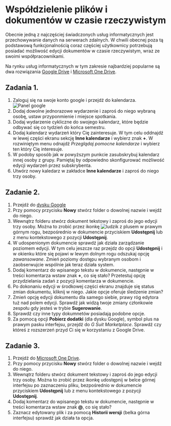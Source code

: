 # Współdzielenie plików i dokumentów w czasie rzeczywistym

Obecnie jedną z najczęściej świadczonych usług informatycznych jest przechowywanie danych na serwerach zdalnych. W chwili obecnej poza tą podstawową funkcjonalnością coraz częściej użytkownicy potrzebują posiadać możliwość edycji dokumentów w czasie rzeczywistym, wraz ze swoimi współpracownikami.

Na rynku usług informatycznych w tym zakresie najbardziej popularne są dwa rozwiązania [Google Drive](https://drive.google.com/) i [Microsoft One Drive](https://onedrive.live.com/).


## Zadania 1.
1. Zaloguj się na swoje konto google i przejdź do kalendarza. 
![Panel google](/img/google_panel.png)
2. Dodaj dowolne jednorazowe wydarzenie i zaproś do niego wybraną osobę, ustaw przyponmienie i miejsce spotkania.
3. Dodaj wydarzenie cykliczne do swojego kalendarz, które będzie odbywać się co tydzień do końca semestru.
4. Dodaj kalendarz wydarzeń który Cię zainteresuje. W tym celu oddnajdź w lewej części ekranu sekcję **Inne kalendarze** i wybierz znak **+**. W rozwiniętym menu odnajdź *Przeglądaj pomocne kalendarze* i wybierz ten który Cię interesuje.
5. W podoby sposób jak w powyższym punkcie zasubskrybuj kalendarz innej osoby z grupy. Pamiętaj by odpowiedno skonfigurować możliwość edycji wydarzeń przez subskrybenta.
6. Utwórz nowy kaledarz w zakładce **Inne kalendarze** i zaproś do niego trzy osoby.

## Zadanie 2.
1. Przejdź do [dysku Google](https://drive.google.com/) 
2. Przy pomocy przycisku **Nowy** stwórz folder o dowolnej nazwie i wejdź do niego.
3. Wewnątrz folderu stwórz dokument tekstowy i zaproś do jego edycji trzy osoby. Można to zrobić przez ikonkę ![ludzik z plusem](/img/add.png) w prawym górnym rogu, bezpośrednio w dokumencie przyciskiem **Udostępnij** lub z menu kontekstowego z pozycji **Udostępnij**.
4. W udospenionym dokumencie sprawdź jak działa zarządzanie poziomem edycji. W tym celu jeszcze raz przejdz do opcji **Udostępnij** i w okienku które się pojawi w lewym dolnym rogu odszukaj opcję *zawansowane*. Zmień poziomy dostępu wybranym osobom i zaobserwujcie wspólnie jak teraz działa system.
5. Dodaj komentarz do wpisanego tekstu w dokumencie, następnie w treści komentarza wstaw znak **+**, co się stało? Przetestuj opcję przydzielania zadań z pozycji komentarza w dokumencie.
6. Po dokonaniu edycji w środkowej części ekranu znajduje się status zmian dokumentu, kliknij w niego. Jakie opcje oferuje śledzenie zmian?
7. Zmień opcję edycji dokumentu dla samego siebie, prawy róg edytora tuż nad polem edycji. Sprawdź jak widzą twoje zmiany członkowie zespołu gdy jesteś w trybie **Sugerowanie**.
8. Sprawdź czy inne typy dokumnetów posiadają podobne opcje.
9. Za pomocą opcji **Pobierz dodatki** (dla dysku Google), symbol plus na prawym pasku interfejsu, przejdź do *G Suit Marketplace*. Sprawdź czy któreś z rozszerzeń przyd Ci się w korzystaniu z Google Drive.   

## Zadanie 3.
1. Przejdź do [Microsoft One Drive](https://onedrive.live.com/).
2. Przy pomocy przycisku **Nowy** stwórz folder o dowolnej nazwie i wejdź do niego.
3. Wewnątrz folderu stwórz dokument tekstowy i zaproś do jego edycji trzy osoby. Można to zrobić przez ikonkę udostępnij w belce górnej interfejsu po zaznaczeniu pliku, bezpośrednio w dokumencie przyciskiem **Udostępnij** lub z menu kontekstowego z pozycji **Udostępnij**.
4. Dodaj komentarz do wpisanego tekstu w dokumencie, następnie w treści komentarza wstaw znak **@**, co się stało? 
5. Zaznacz edytowany plik i za pomocą **Historii wersji** (belka górna interfejsu) sprawdź jak działa ta opcja.
